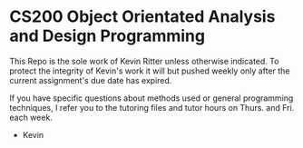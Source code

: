 # CS200 Object Orientated Analysis and Design Programming

This Repo is the sole work of Kevin Ritter unless otherwise indicated.
To protect the integrity of Kevin's work it will but pushed weekly 
only after the current assignment's due date has expired.

If you have specific questions about methods used or general programming 
techniques, I refer you to the tutoring files and tutor hours on Thurs.
and Fri. each week.

- Kevin
